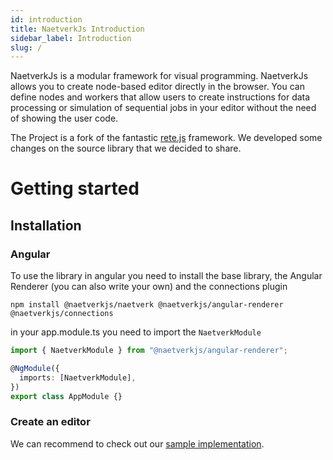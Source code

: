 ```yaml
---
id: introduction
title: NaetverkJs Introduction
sidebar_label: Introduction
slug: /
---
```


NaetverkJs is a modular framework for visual programming. NaetverkJs allows you to create node-based editor directly in the browser.
You can define nodes and workers that allow users to create instructions for data processing or simulation of sequential jobs in your editor without the need of showing the user code.

The Project is a fork of the fantastic [rete.js](https://rete.js.org/) framework. We developed some changes on the source library that we decided to share.

# Getting started

## Installation

### Angular

To use the library in angular you need to install the base library, the Angular Renderer (you can also write your own) and the connections plugin

```shell
npm install @naetverkjs/naetverk @naetverkjs/angular-renderer @naetverkjs/connections
```

in your app.module.ts you need to import the `NaetverkModule`

```typescript
import { NaetverkModule } from "@naetverkjs/angular-renderer";

@NgModule({
  imports: [NaetverkModule],
})
export class AppModule {}
```

### Create an editor

We can recommend to check out our [sample implementation](https://github.com/naetverkjs/naetverk/tree/master/samples/angular).
